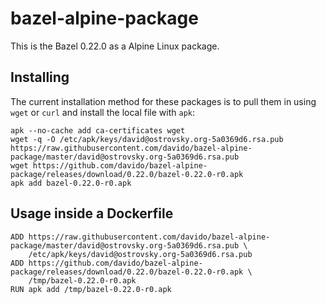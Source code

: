 # bazel-alpine-package

This is the Bazel 0.22.0 as a Alpine Linux package.

## Installing

The current installation method for these packages is to pull them in using `wget` or `curl` and install the local file with `apk`:

    apk --no-cache add ca-certificates wget
    wget -q -O /etc/apk/keys/david@ostrovsky.org-5a0369d6.rsa.pub https://raw.githubusercontent.com/davido/bazel-alpine-package/master/david@ostrovsky.org-5a0369d6.rsa.pub
    wget https://github.com/davido/bazel-alpine-package/releases/download/0.22.0/bazel-0.22.0-r0.apk
    apk add bazel-0.22.0-r0.apk

## Usage inside a Dockerfile

    ADD https://raw.githubusercontent.com/davido/bazel-alpine-package/master/david@ostrovsky.org-5a0369d6.rsa.pub \
        /etc/apk/keys/david@ostrovsky.org-5a0369d6.rsa.pub
    ADD https://github.com/davido/bazel-alpine-package/releases/download/0.22.0/bazel-0.22.0-r0.apk \
        /tmp/bazel-0.22.0-r0.apk
    RUN apk add /tmp/bazel-0.22.0-r0.apk
